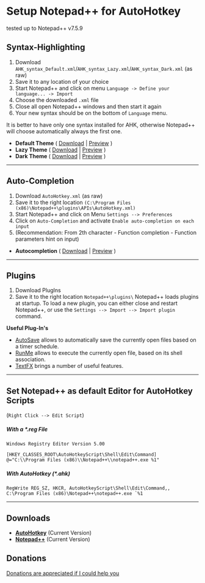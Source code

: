 # Setup Notepad++ for AutoHotkey
tested up to Notepad++ v7.5.9

## Syntax-Highlighting
1. Download `AHK_syntax_Default.xml`/`AHK_syntax_Lazy.xml`/`AHK_syntax_Dark.xml` (as raw)
2. Save it to any location of your choice
3. Start Notepad++ and click on menu `Language -> Define your language... -> Import`
4. Choose the downloaded `.xml` file
5. Close all open Notepad++ windows and then start it again
6. Your new syntax should be on the bottom of `Language` menu.

It is better to have only one syntax installed for AHK, otherwise Notepad++ will choose automatically always the first one.

* **Default Theme** (
[Download](../master/userDefineLang/default/AHK_syntax_Default.xml) | [Preview](../master/userDefineLang/default/udl_default.png) )
* **Lazy Theme** (
[Download](../master/userDefineLang/lazy/AHK_syntax_Lazy.xml) | [Preview](../master/userDefineLang/lazy/udl_lazy.png) )
* **Dark Theme** (
[Download](../master/userDefineLang/dark/AHK_syntax_Dark.xml) | [Preview](../master/userDefineLang/dark/udl_dark.png) )

---

## Auto-Completion
1. Download `AutoHotkey.xml` (as raw)
2. Save it to the right location `(C:\Program Files (x86)\Notepad++\plugins\APIs\AutoHotkey.xml)`
3. Start Notepad++ and click on Menu `Settings --> Preferences`
4. Click on `Auto-Completion` and activate `Enable auto-completion on each input`
5. (Recommendation: From 2th character - Function completion - Function parameters hint on input)

* **Autocompletion** (
[Download](../master/autocomplete/AutoHotkey.xml) | [Preview](https://raw.githubusercontent.com/jNizM/ahk_notepad-plus-plus/master/autocomplete/autocomplete.png) )

---

## Plugins
1. Download PlugIns
2. Save it to the right location `Notepad++\plugins\`
Notepad++ loads plugins at startup. To load a new plugin, you can either close and restart Notepad++,
or use the `Settings --> Import --> Import plugin` command.

**Useful Plug-In's**
* [AutoSave](https://sites.google.com/site/fstellari/nppplugins/) allows to automatically save the currently open files based on a timer schedule.
* [RunMe](https://sites.google.com/site/fstellari/nppplugins/) allows to execute the currently open file, based on its shell association.
* [TextFX](http://sourceforge.net/projects/npp-plugins/files/TextFX/) brings a number of useful features.

---

## Set Notepad++ as default Editor for AutoHotkey Scripts
(`Right Click --> Edit Script`)

##### With a *.reg File
```
Windows Registry Editor Version 5.00

[HKEY_CLASSES_ROOT\AutoHotkeyScript\Shell\Edit\Command]
@="C:\\Program Files (x86)\\Notepad++\\notepad++.exe %1"
```
##### With AutoHotkey (*.ahk)
```autohotkey
RegWrite REG_SZ, HKCR, AutoHotkeyScript\Shell\Edit\Command,, C:\Program Files (x86)\Notepad++\notepad++.exe `%1
```

---

## Downloads
* **[AutoHotkey](https://autohotkey.com/download/ "AutoHotkey Downloads")** (Current Version)
* **[Notepad++](https://notepad-plus-plus.org/download/ "Notepad++ - Current Version")** (Current Version)


## Donations
[Donations are appreciated if I could help you](https://www.paypal.me/smithz)